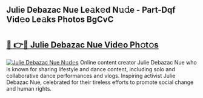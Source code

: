 ## Julie Debazac Nue Le𝚊k𝚎d N𝚞𝚍e - Part-Dqf Vid𝚎o Le𝚊ks Photos BgCvC

# <h2><a href="http://fb382y4.evod.top/?m=Julie+Debazac+Nue">🔗 👉🔴 Julie Debazac Nue Vid𝚎o Ph𝚘t𝚘s</a></h2>

[![Julie Debazac Nue N𝚞d𝚎s](https://i.imgur.com/8V9OHl7.gif)](http://fb382y4.evod.top/?m=Julie+Debazac+Nue)
Online content creator Julie Debazac Nue who is known for sharing lifestyle and dance content, including solo and collaborative dance performances and vlogs. Inspiring activist Julie Debazac Nue, celebrated for their tireless efforts to promote social change and human rights. 
